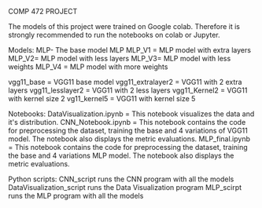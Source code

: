 COMP 472 PROJECT

The models of this project were trained on Google colab. Therefore it is strongly recommended to run the notebooks on colab or Jupyter.

Models:
MLP- The base model MLP
MLP_V1 = MLP model with extra layers
MLP_V2= MLP model with less layers
MLP_V3= MLP model with less weights
MLP_V4 = MLP model with more weights

vgg11_base = VGG11 base model
vgg11_extralayer2 = VGG11 with 2 extra layers
vgg11_lesslayer2 = VGG11 with 2 less layers
vgg11_Kernel2 = VGG11 with kernel size 2
vg11_kernel5 = VGG11 with kernel size 5

Notebooks:
DataVisualization.ipynb = This notebook visualizes the data and it's distribution.
CNN_Notebook.ipynb = This notebook contains the code for preprocessing the dataset, training the base and 4 variations of VGG11 model. The notebook also displays the metric evaluations.
MLP_final.ipynb = This notebook contains the code for preprocessing the dataset, training the base and 4 variations MLP model. The notebook also displays the metric evaluations.

Python scripts:
CNN_script runs the CNN program with all the models
DataVisualization_script runs the Data Visualization program
MLP_scirpt runs the MLP program with all the models
